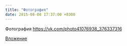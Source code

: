 ```yaml
---
title: "Фотография"
date: 2015-08-08 17:37:00 +0300
---
```


Фотография
https://vk.com/photo41076938_376337316

[Вложение](https://vk.com/photo41076938_376337316)
